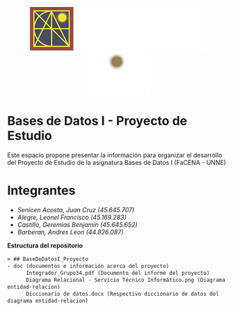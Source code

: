 <p align="center">
  <img src="doc/logo_pagina_ok.png" alt="Logo 1" height="100">
  <img src="doc/Logo-UNNE.png" alt="Logo 2" height="100">
</p>

# Bases de Datos I - Proyecto de Estudio
Este espacio propone presentar la información para organizar el desarrollo del Proyecto de Estudio de la asignatura Bases de Datos I (FaCENA - UNNE)

# Integrantes

- *Senicen Acosta, Juan Cruz (45.645.707)*
- *Alegre, Leonel Francisco (45.169.283)*
- *Castillo, Geremias Benjamin (45.645.652)*
- *Barberan, Andres Leon (44.826.087)*


**Estructura del repositorio**

    > ## BaseDeDatosI_Proyecto
    - doc (documentos e información acerca del proyecto)
		  Integrador_Grupo34.pdf (Documento del informe del proyecto)
		  Diagrama Relacional - Servicio Técnico Informático.png (Diagrama entidad-relacion)
		  Diccionario de datos.docx (Respectivo diccionario de datos del diagrama entidad-relacion)
